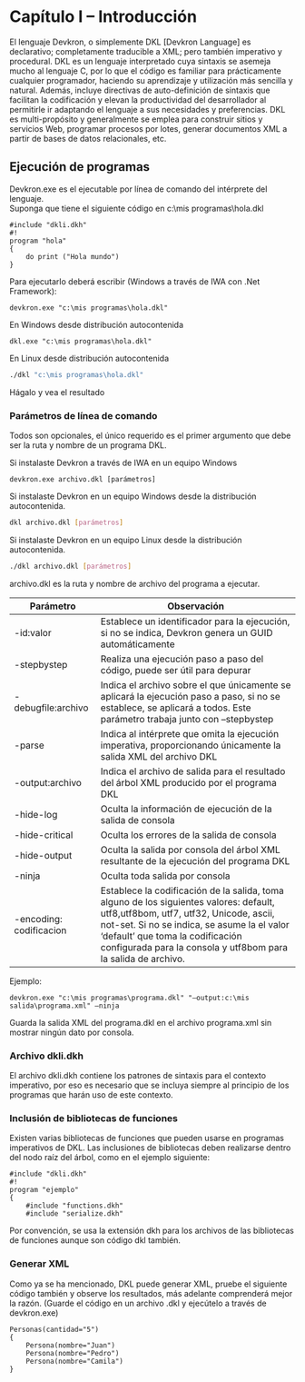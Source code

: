# Capítulo I – Introducción
El lenguaje Devkron, o simplemente DKL [Devkron Language] es declarativo; completamente traducible a XML; pero también imperativo y procedural.
DKL es un lenguaje interpretado cuya sintaxis se asemeja mucho al lenguaje C, por lo que el código es familiar para prácticamente cualquier programador, haciendo su aprendizaje y utilización más sencilla y natural. 
Además, incluye directivas de auto-definición de sintaxis que facilitan la codificación y elevan la productividad del desarrollador al permitirle ir adaptando el lenguaje a sus necesidades y preferencias.
DKL es multi-propósito y generalmente se emplea para construir sitios y servicios Web, programar procesos por lotes, generar documentos XML a partir de bases de datos relacionales, etc. 

## Ejecución de programas
Devkron.exe es el ejecutable por línea de comando del intérprete del lenguaje.  
Suponga que tiene el siguiente código en c:\mis programas\hola.dkl
```DKL
#include "dkli.dkh"
#!
program "hola"
{
    do print ("Hola mundo")    
}
```
Para ejecutarlo deberá escribir (Windows a través de IWA con .Net Framework):
```CMD
devkron.exe "c:\mis programas\hola.dkl"

```

En Windows desde distribución autocontenida
```CMD
dkl.exe "c:\mis programas\hola.dkl"

```
En Linux desde distribución autocontenida

```BASH
./dkl "c:\mis programas\hola.dkl"
```

Hágalo y vea el resultado
### Parámetros de línea de comando 
Todos son opcionales, el único requerido es el primer argumento que debe ser la ruta y nombre de un programa DKL.

Si instalaste Devkron a través de IWA en un equipo Windows
```CMD
devkron.exe archivo.dkl [parámetros]

```
Si instalaste Devkron en un equipo Windows desde la distribución autocontenida.
```BASH
dkl archivo.dkl [parámetros]

```

Si instalaste Devkron en un equipo Linux desde la distribución autocontenida.
```BASH
./dkl archivo.dkl [parámetros]
```

archivo.dkl es la ruta y nombre de archivo del programa a ejecutar.

| Parámetro | Observación |
|-------|-------------|
| -id:valor | Establece un identificador para la ejecución, si no se indica, Devkron genera un GUID automáticamente |
| -stepbystep | Realiza una ejecución paso a paso del código, puede ser útil para depurar |
| -debugfile:archivo |Indica el archivo sobre el que únicamente se aplicará la ejecución paso a paso, si no se establece, se aplicará a todos. Este parámetro trabaja junto con –stepbystep |
| -parse | Indica al intérprete que omita la ejecución imperativa, proporcionando únicamente la salida XML del archivo DKL |
| -output:archivo | Indica el archivo de salida para el resultado del árbol XML producido por el programa DKL |
| -hide-log | Oculta la información de ejecución de la salida de consola |
| -hide-critical | Oculta los errores de la salida de consola |
| -hide-output | Oculta la salida por consola del árbol XML resultante de la ejecución del programa DKL |
| -ninja | Oculta toda salida por consola |
| -encoding: codificacion | Establece la codificación de la salida, toma alguno de los siguientes valores: default, utf8,utf8bom, utf7, utf32, Unicode, ascii, not-set. Si no se indica, se asume la el valor ‘default’ que toma la codificación configurada para la consola y utf8bom para la salida de archivo. |

Ejemplo:
```DKL
devkron.exe "c:\mis programas\programa.dkl" "–output:c:\mis salida\programa.xml" –ninja
```
Guarda la salida XML del programa.dkl en el archivo programa.xml sin mostrar ningún dato por consola.
### Archivo dkli.dkh
El archivo dkli.dkh contiene los patrones de sintaxis para el contexto imperativo, por eso es necesario que se incluya siempre al principio de los programas que harán uso de este contexto.
### Inclusión de bibliotecas de funciones
Existen varias bibliotecas de funciones que pueden usarse en programas imperativos de DKL.
Las inclusiones de bibliotecas deben realizarse dentro del nodo raíz del árbol, como en el ejemplo siguiente:
```DKL
#include "dkli.dkh"
#!
program "ejemplo"
{
    #include "functions.dkh"
    #include "serialize.dkh"
```
Por convención, se usa la extensión dkh para los archivos de las bibliotecas de funciones aunque son código dkl también.
### Generar XML
Como ya se ha mencionado, DKL puede generar XML, pruebe el siguiente código también y observe los resultados, más adelante comprenderá mejor la razón.
(Guarde el código en un archivo .dkl y ejecútelo a través de devkron.exe)
```DKL
Personas(cantidad="5")
{
    Persona(nombre="Juan")
    Persona(nombre="Pedro")
    Persona(nombre="Camila")
}
```
